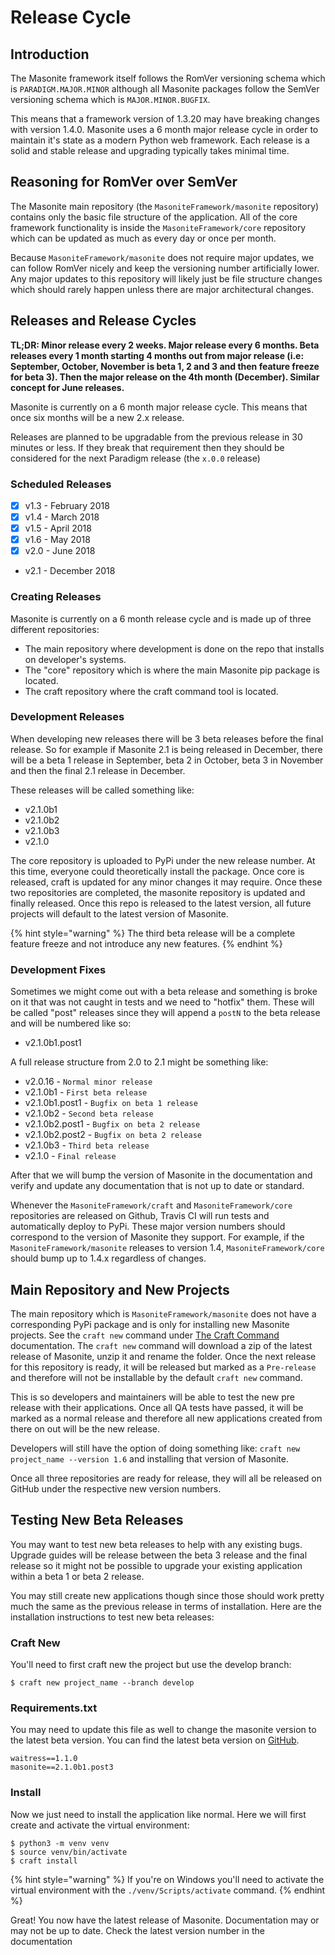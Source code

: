 # Release Cycle

## Introduction

The Masonite framework itself follows the RomVer versioning schema which is `PARADIGM.MAJOR.MINOR` although all Masonite packages follow the SemVer versioning schema which is `MAJOR.MINOR.BUGFIX`.

This means that a framework version of 1.3.20 may have breaking changes with version 1.4.0. Masonite uses a 6 month major release cycle in order to maintain it's state as a modern Python web framework. Each release is a solid and stable release and upgrading typically takes minimal time.

## Reasoning for RomVer over SemVer

The Masonite main repository \(the `MasoniteFramework/masonite` repository\) contains only the basic file structure of the application. All of the core framework functionality is inside the `MasoniteFramework/core` repository which can be updated as much as every day or once per month.

Because `MasoniteFramework/masonite` does not require major updates, we can follow RomVer nicely and keep the versioning number artificially lower. Any major updates to this repository will likely just be file structure changes which should rarely happen unless there are major architectural changes.

## Releases and Release Cycles

**TL;DR: Minor release every 2 weeks. Major release every 6 months. Beta releases every 1 month starting 4 months out from major release \(i.e: September, October, November is beta 1, 2 and 3 and then feature freeze for beta 3\). Then the major release on the 4th month \(December\). Similar concept for June releases.**

Masonite is currently on a 6 month major release cycle. This means that once six months will be a new 2.x release. 

Releases are planned to be upgradable from the previous release in 30 minutes or less. If they break that requirement then they should be considered for the next Paradigm release \(the `x.0.0` release\)

### Scheduled Releases

* [x] v1.3 - February 2018
* [x] v1.4 - March 2018
* [x] v1.5 - April 2018
* [x] v1.6 - May 2018
* [x] v2.0 - June 2018
* v2.1 - December 2018

### Creating Releases

Masonite is currently on a 6 month release cycle and is made up of three different repositories:

* The main repository where development is done on the repo that installs on developer's systems.
* The "core" repository which is where the main Masonite pip package is located.
* The craft repository where the craft command tool is located.

### Development Releases

When developing new releases there will be 3 beta releases before the final release. So for example if Masonite 2.1 is being released in December, there will be a beta 1 release in September, beta 2 in October, beta 3 in November and then the final 2.1 release in December.

These releases will be called something like:

* v2.1.0b1
* v2.1.0b2
* v2.1.0b3
* v2.1.0

The core repository is uploaded to PyPi under the new release number. At this time, everyone could theoretically install the package. Once core is released, craft is updated for any minor changes it may require. Once these two repositories are completed, the masonite repository is updated and finally released. Once this repo is released to the latest version, all future projects will default to the latest version of Masonite.

{% hint style="warning" %}
The third beta release will be a complete feature freeze and not introduce any new features.
{% endhint %}

### Development Fixes

Sometimes we might come out with a beta release and something is broke on it that was not caught in tests and we need to "hotfix" them. These will be called "post" releases since they will append a `postN` to the beta release and will be numbered like so:

* v2.1.0b1.post1

A full release structure from 2.0 to 2.1 might be something like:

* v2.0.16 - `Normal minor release`
* v2.1.0b1 - `First beta release`
* v2.1.0b1.post1 - `Bugfix on beta 1 release`
* v2.1.0b2 - `Second beta release`
* v2.1.0b2.post1 - `Bugfix on beta 2 release`
* v2.1.0b2.post2 - `Bugfix on beta 2 release`
* v2.1.0b3 - `Third beta release`
* v2.1.0 - `Final release`

After that we will bump the version of Masonite in the documentation and verify and update any documentation that is not up to date or standard.

Whenever the `MasoniteFramework/craft` and `MasoniteFramework/core` repositories are released on Github, Travis CI will run tests and automatically deploy to PyPi. These major version numbers should correspond to the version of Masonite they support. For example, if the `MasoniteFramework/masonite` releases to version 1.4, `MasoniteFramework/core` should bump up to 1.4.x regardless of changes.

## Main Repository and New Projects

The main repository which is `MasoniteFramework/masonite` does not have a corresponding PyPi package and is only for installing new Masonite projects. See the `craft new` command under [The Craft Command](https://github.com/MasoniteFramework/docs/tree/ba9d9f8ac3e41d58b9d92d951f92c898fb16a2a4/the-craft-command.md) documentation. The `craft new` command will download a zip of the latest release of Masonite, unzip it and rename the folder. Once the next release for this repository is ready, it will be released but marked as a `Pre-release` and therefore will not be installable by the default `craft new` command.

This is so developers and maintainers will be able to test the new pre release with their applications. Once all QA tests have passed, it will be marked as a normal release and therefore all new applications created from there on out will be the new release.

Developers will still have the option of doing something like: `craft new project_name --version 1.6` and installing that version of Masonite.

Once all three repositories are ready for release, they will all be released on GitHub under the respective new version numbers.

## Testing New Beta Releases

You may want to test new beta releases to help with any existing bugs. Upgrade guides will be release between the beta 3 release and the final release so it might not be possible to upgrade your existing application within a beta 1 or beta 2 release.

You may still create new applications though since those should work pretty much the same as the previous release in terms of installation. Here are the installation instructions to test new beta releases:

### Craft New

You'll need to first craft new the project but use the develop branch:

```text
$ craft new project_name --branch develop
```

### Requirements.txt

You may need to update this file as well to change the masonite version to the latest beta version. You can find the latest beta version on [GitHub](https://github.com/MasoniteFramework/core/releases).

```text
waitress==1.1.0
masonite==2.1.0b1.post3
```

### Install

Now we just need to install the application like normal. Here we will first create and activate the virtual environment:

```text
$ python3 -m venv venv
$ source venv/bin/activate
$ craft install
```

{% hint style="warning" %}
If you're on Windows you'll need to activate the virtual environment with the `./venv/Scripts/activate` command. 
{% endhint %}

Great! You now have the latest release of Masonite. Documentation may or may not be up to date. Check the latest version number in the documentation

